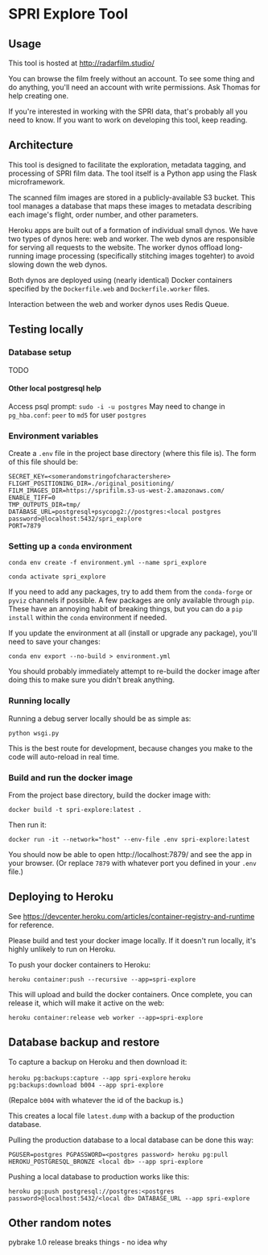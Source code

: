 # SPRI Explore Tool

## Usage

This tool is hosted at http://radarfilm.studio/

You can browse the film freely without an account. To see some thing and do
anything, you'll need an account with write permissions. Ask Thomas for help
creating one.

If you're interested in working with the SPRI data, that's probably all you need
to know. If you want to work on developing this tool, keep reading.

## Architecture

This tool is designed to facilitate the exploration, metadata tagging, and
processing of SPRI film data. The tool itself is a Python app using the Flask
microframework.

The scanned film images are stored in a publicly-available S3 bucket. This tool
manages a database that maps these images to metadata describing each image's
flight, order number, and other parameters.

Heroku apps are built out of a formation of individual small dynos. We have two
types of dynos here: web and worker. The web dynos are responsible for serving
all requests to the website. The worker dynos offload long-running image processing
(specifically stitching images togehter) to avoid slowing down the web dynos.

Both dynos are deployed using (nearly identical) Docker containers specified by
the `Dockerfile.web` and `Dockerfile.worker` files.

Interaction between the web and worker dynos uses Redis Queue.

## Testing locally

### Database setup

TODO

#### Other local postgresql help

Access psql prompt: `sudo -i -u postgres`
May need to change in `pg_hba.conf`: `peer` to `md5` for user `postgres`

### Environment variables

Create a `.env` file in the project base directory (where this file is).
The form of this file should be:

```shell script
SECRET_KEY=<somerandomstringofcharactershere>
FLIGHT_POSITIONING_DIR=./original_positioning/
FILM_IMAGES_DIR=https://sprifilm.s3-us-west-2.amazonaws.com/
ENABLE_TIFF=0
TMP_OUTPUTS_DIR=tmp/
DATABASE_URL=postgresql+psycopg2://postgres:<local postgres password>@localhost:5432/spri_explore
PORT=7879
```

### Setting up a `conda` environment

`conda env create -f environment.yml --name spri_explore`

`conda activate spri_explore`

If you need to add any packages, try to add them from the `conda-forge` or
`pyviz` channels if possible. A few packages are only available through `pip`.
These have an annoying habit of breaking things, but you can do a `pip install`
within the `conda` environment if needed.

If you update the environment at all (install or upgrade any package), you'll
need to save your changes:

`conda env export --no-build > environment.yml`

You should probably immediately attempt to re-build the docker image after doing
this to make sure you didn't break anything.

### Running locally

Running a debug server locally should be as simple as:

`python wsgi.py`

This is the best route for development, because changes you make to the code
will auto-reload in real time.

### Build and run the docker image

From the project base directory, build the docker image with:

`docker build -t spri-explore:latest .`

Then run it:

`docker run -it --network="host" --env-file .env spri-explore:latest`

You should now be able to open http://localhost:7879/ and see the app in your
browser. (Or replace `7879` with whatever port you defined in your `.env` file.)

## Deploying to Heroku

See https://devcenter.heroku.com/articles/container-registry-and-runtime for reference.

Please build and test your docker image locally. If it doesn't run locally, it's
highly unlikely to run on Heroku.

To push your docker containers to Heroku:

`heroku container:push --recursive --app=spri-explore`

This will upload and build the docker containers. Once complete, you can release it, which will make it active on the web:

`heroku container:release web worker --app=spri-explore`

## Database backup and restore

To capture a backup on Heroku and then download it:

`heroku pg:backups:capture --app spri-explore`
`heroku pg:backups:download b004 --app spri-explore`

(Repalce `b004` with whatever the id of the backup is.)

This creates a local file `latest.dump` with a backup of the production database.

Pulling the production database to a local database can be done this way:

`PGUSER=postgres PGPASSWORD=<postgres password> heroku pg:pull HEROKU_POSTGRESQL_BRONZE <local db> --app spri-explore`

Pushing a local database to production works like this:

`heroku pg:push postgresql://postgres:<postgres password>@localhost:5432/<local db> DATABASE_URL --app spri-explore`

## Other random notes

pybrake 1.0 release breaks things - no idea why